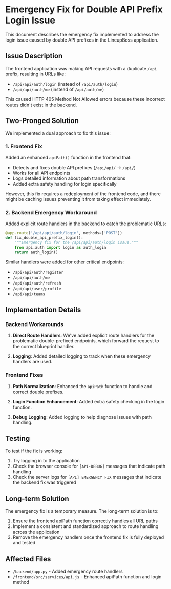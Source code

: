 # Emergency Fix for Double API Prefix Login Issue

This document describes the emergency fix implemented to address the login issue caused by double API prefixes in the LineupBoss application.

## Issue Description

The frontend application was making API requests with a duplicate `/api` prefix, resulting in URLs like:
- `/api/api/auth/login` (instead of `/api/auth/login`)
- `/api/api/auth/me` (instead of `/api/auth/me`)

This caused HTTP 405 Method Not Allowed errors because these incorrect routes didn't exist in the backend.

## Two-Pronged Solution

We implemented a dual approach to fix this issue:

### 1. Frontend Fix

Added an enhanced `apiPath()` function in the frontend that:
- Detects and fixes double API prefixes (`/api/api/` → `/api/`)
- Works for all API endpoints
- Logs detailed information about path transformations
- Added extra safety handling for login specifically

However, this fix requires a redeployment of the frontend code, and there might be caching issues preventing it from taking effect immediately.

### 2. Backend Emergency Workaround

Added explicit route handlers in the backend to catch the problematic URLs:

```python
@app.route('/api/api/auth/login', methods=['POST'])
def fix_double_api_prefix_login():
    """Emergency fix for the /api/api/auth/login issue."""
    from api.auth import login as auth_login
    return auth_login()
```

Similar handlers were added for other critical endpoints:
- `/api/api/auth/register`
- `/api/api/auth/me`
- `/api/api/auth/refresh`
- `/api/api/user/profile`
- `/api/api/teams`

## Implementation Details

### Backend Workarounds

1. **Direct Route Handlers**: We've added explicit route handlers for the problematic double-prefixed endpoints, which forward the request to the correct blueprint handler.

2. **Logging**: Added detailed logging to track when these emergency handlers are used.

### Frontend Fixes

1. **Path Normalization**: Enhanced the `apiPath` function to handle and correct double prefixes.

2. **Login Function Enhancement**: Added extra safety checking in the login function.

3. **Debug Logging**: Added logging to help diagnose issues with path handling.

## Testing

To test if the fix is working:

1. Try logging in to the application
2. Check the browser console for `[API-DEBUG]` messages that indicate path handling
3. Check the server logs for `[API] EMERGENCY FIX` messages that indicate the backend fix was triggered

## Long-term Solution

The emergency fix is a temporary measure. The long-term solution is to:

1. Ensure the frontend apiPath function correctly handles all URL paths
2. Implement a consistent and standardized approach to route handling across the application
3. Remove the emergency handlers once the frontend fix is fully deployed and tested

## Affected Files

- `/backend/app.py` - Added emergency route handlers
- `/frontend/src/services/api.js` - Enhanced apiPath function and login method